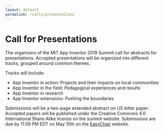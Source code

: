 ```yaml
---
layout: default
permalink: /calls/presentations
---
```


# Call for Presentations

The organizers of the MIT App Inventor 2019 Summit call for abstracts for presentations. Accepted presentations will be organized into different tracks, grouped around common themes.

Tracks will include:

* App Inventor in action: Projects and their impacts on local communities
* App Inventor in the field: Pedagogical experiences and results
* App Inventor in research
* App Inventor extensions: Pushing the boundaries

Submissions will be a two-page extended abstract on US letter paper. Accepted papers will be published under the Creative Commons 4.0 International Share-Alike license on the summit website. Submissions are due by 11:59 PM EDT on May 10th on the [EasyChair](https://easychair.org/conferences/?conf=appinv2019) website.
